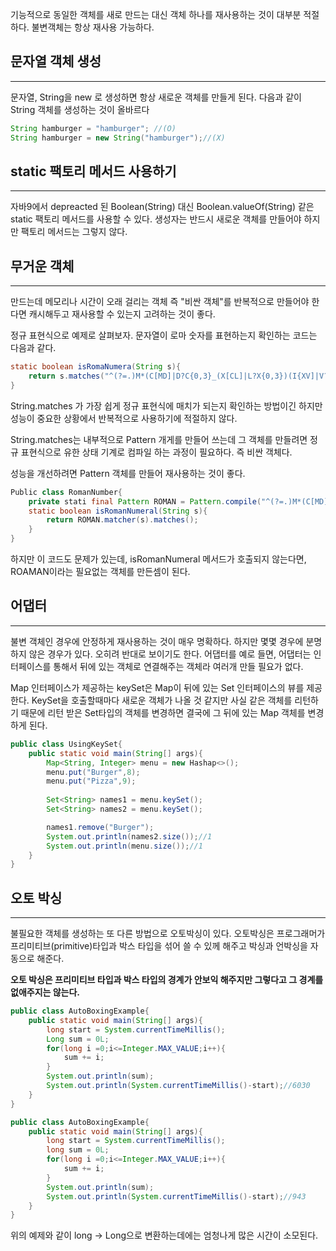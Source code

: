 기능적으로 동일한 객체를 새로 만드는 대신 객체 하나를 재사용하는 것이 대부분 적절하다. 불변객체는 항상 재사용 가능하다.

## 문자열 객체 생성

---

문자열, String을 new 로 생성하면 항상 새로운 객체를 만들게 된다. 다음과 같이 String 객체를 생성하는 것이 올바르다

```java
String hamburger = "hamburger"; //(O)
String hamburger = new String("hamburger");//(X)
```

## static 팩토리 메서드 사용하기

---

자바9에서 depreacted 된 Boolean(String) 대신 Boolean.valueOf(String) 같은 static 팩토리 메서드를 사용할 수 있다. 생성자는 반드시 새로운 객체를 만들어야 하지만 팩토리 메서드는 그렇지 않다.

## 무거운 객체

---

만드는데 메모리나 시간이 오래 걸리는 객체 즉 "비싼 객체"를 반복적으로 만들어야 한다면 캐시해두고 재사용할 수 있는지 고려하는 것이 좋다. 

정규 표현식으로 예제로 살펴보자. 문자열이 로마 숫자를 표현하는지 확인하는 코드는 다음과 같다.

```java
static boolean isRomaNumera(String s){
	return s.matches("^(?=.)M*(C[MD]|D?C{0,3}_(X[CL]|L?X{0,3})(I{XV]|V?I{0,3})$");
}
```

String.matches 가 가장 쉽게 정규 표현식에 매치가 되는지 확인하는 방법이긴 하지만 성능이 중요한 상황에서 반복적으로 사용하기에 적절하지 않다.

String.matches는 내부적으로 Pattern 개게를 만들어 쓰는데 그 객체를 만들려면 정규 표현식으로 유한 상태 기계로 컴파일 하는 과정이 필요하다. 즉 비싼 객체다.

성능을 개선하려면 Pattern 객체를 만들어 재사용하는 것이 좋다.

```java
Public class RomanNumber{
	private stati final Pattern ROMAN = Pattern.compile("^(?=.)M*(C[MD]|D?C{0,3}_(X[CL]|L?X{0,3})(I{XV]|V?I{0,3})$");
	static boolean isRomanNumeral(String s){
		return ROMAN.matcher(s).matches();
	}
}
```

하지만 이 코드도 문제가 있는데, isRomanNumeral 메서드가 호출되지 않는다면, ROAMAN이라는 필요없는 객체를 만든셈이 된다. 

## 어댑터

---

불변 객체인 경우에 안정하게 재사용하는 것이 매우 명확하다. 하지만 몇몇 경우에 분명하지 않은 경우가 있다. 오히려 반대로 보이기도 한다. 어댑터를 예로 들면, 어댑터는 인터페이스를 통해서 뒤에 있는 객체로 연결해주는 객체라 여러개 만들 필요가 없다.

Map 인터페이스가 제공하는 keySet은 Map이 뒤에 있는 Set 인터페이스의 뷰를 제공한다. KeySet을 호출할때마다 새로운 객체가 나올 것 같지만 사실 같은 객체를 리턴하기 때문에 리턴 받은 Set타입의 객체를 변경하면 결국에 그 뒤에 있는 Map 객체를 변경하게 된다.

```java
public class UsingKeySet{
	public static void main(String[] args){
		Map<String, Integer> menu = new Hashap<>();
		menu.put("Burger",8);
		menu.put("Pizza",9);
		
		Set<String> names1 = menu.keySet();
		Set<String> names2 = menu.keySet();

		names1.remove("Burger");
		System.out.println(names2.size());//1
		System.out.println(menu.size());//1
	}
}
```

## 오토 박싱

---

불필요한 객체를 생성하는 또 다른 방법으로 오토박싱이 있다. 오토박싱은 프로그래머가 프리미티브(primitive)타입과 박스 타입을 섞어 쓸 수 있께 해주고 박싱과 언박싱을 자동으로 해준다.

**오토 박싱은 프리미티브 타입과 박스 타입의 경계가 안보익 해주지만 그렇다고 그 경계를 없애주지는 않는다.**

```java
public class AutoBoxingExample{
	public static void main(String[] args){
		long start = System.currentTimeMillis();
		Long sum = 0L;
		for(long i =0;i<=Integer.MAX_VALUE;i++){
			sum += i;
		}
		System.out.println(sum);
		System.out.println(System.currentTimeMillis()-start);//6030
	}
}
```

```java
public class AutoBoxingExample{
	public static void main(String[] args){
		long start = System.currentTimeMillis();
		long sum = 0L;
		for(long i =0;i<=Integer.MAX_VALUE;i++){
			sum += i;
		}
		System.out.println(sum);
		System.out.println(System.currentTimeMillis()-start);//943
	}
}
```

위의 예제와 같이 long → Long으로 변환하는데에는 엄청나게 많은 시간이 소모된다.
